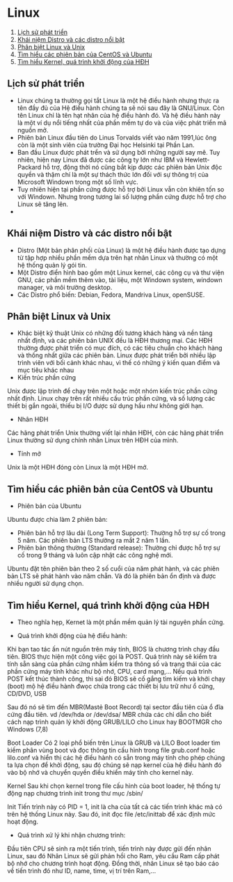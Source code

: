 # Linux

1. [Lịch sử phát triển](#LichSu)
2. [Khái niệm Distro và các distro nổi bật](#Distro)
3. [Phân biệt Linux và Unix](#Linux)
4. [Tìm hiểu các phiên bản của CentOS và Ubuntu](#Version)
5. [Tìm hiểu Kernel, quá trình khởi động của HĐH](#Kernel)


<a name="LichSu"></a>
## Lịch sử phát triển 

* Linux chúng ta thường gọi tắt Linux là một hệ điều hành nhưng thực ra tên đầy đủ của Hệ điều hành chúng ta sẽ nói sau đây là GNU/Linux. Còn tên Linux chỉ là tên hạt nhân của hệ điều hành đó. Và hệ điều hành này là một ví dụ nổi tiếng nhất của phần mềm tự do và của việc phát triển mã nguồn mở.
* Phiên bản Linux đầu tiên do Linus Torvalds viết vào năm 1991,lúc ông còn là một sinh viên của trường Đại học Helsinki tại Phần Lan. 
* Ban đầu Linux được phát trển và sử dụng bởi những người say mê. Tuy nhiên, hiện nay Linux đã được các công ty lớn như IBM và Hewlett-Packard hỗ trợ, động thời nó cũng bắt kịp được các phiên bản Unix độc quyền và thậm chí là một sự thách thức lớn đối với sự thông trị của Microsoft Windown trong một số lĩnh vực.
* Tuy nhiên hiện tại phần cứng được hỗ trợ bởi Linux vẫn còn khiên tốn so với Windown. Nhưng trong tương lai số lượng phần cứng được hỗ trợ cho Linux sẽ tăng lên.
* 
<a name="Distro"></a>
## Khái niệm Distro và các distro nổi bật

* Distro (Một bản phân phối của Linux) là một hệ điều hành được tạo dựng từ tập hợp nhiều phần mềm dựa trên hạt nhân Linux và thường có một hệ thống quản lý gói tin.
* Một Distro điển hình bao gồm một Linux kernel, các công cụ và thư viện GNU, các phần mềm thêm vào, tài liệu, một Windown system, windown manager, và môi trường desktop.
* Các Distro phổ biến: Debian, Fedora, Mandriva Linux, openSUSE.
<a name="Linux"></a>
## Phân biệt Linux và Unix

* Khác biệt kỹ thuật
Unix có những đối tương khách hàng và nền tảng nhất định, và các phiên bản UNIX đều là HĐH thương mại. Các HĐH thường được phát triển có mục đích, có các tiêu chuẩn cho khách hàng và thống nhất giữa các phiên bản. 
Linux được phát triển bởi nhiều lập trình viên với bối cảnh khác nhau, vì thế có những ý kiến quan điểm và mục tiêu khác nhau
* Kiến trúc phần cứng 

Unix được lập trình để chạy trên một hoặc một nhóm kiến trúc phần cứng nhất định.
Linux chạy trên rất nhiều cấu trúc phần cứng, và số lượng các thiết bị gắn ngoài, thiếu bị I/O được sử dụng hầu như không giới hạn.

* Nhân HĐH

Các hãng phát triển Unix thường viết lại nhân HĐH, còn các hãng phát triển Linux thường sử dụng chính nhân Linux trên HĐH của mình.

* Tính mở

Unix là một HĐH đóng còn Linux là một HĐH mở.


<a name="Version"></a>
## Tìm hiểu các phiên bản của CentOS và Ubuntu

* Phiên bản của Ubuntu

Ubuntu được chia làm 2 phiên bản:
- Phiên bản hỗ trợ lâu dài (Long Term Support): Thường hỗ trợ sự cố trong 5 năm. Các phiên bản LTS thường ra mắt 2 năm 1 lần.
- Phiên bản thông thường (Standard release): Thường chỉ được hỗ trợ sự cố trong 9 tháng và luôn cập nhật các công nghệ mới.

Ubuntu đặt tên phiên bản theo 2 số cuổi của năm phát hành, và các phiên bản LTS sẽ phát hành vào năm chẵn. Và đó là phiên bản ổn định và được nhiều người sử dụng chọn.

<a name="Kernel"></a>
## Tìm hiểu Kernel, quá trình khởi động của HĐH

* Theo nghĩa hẹp, Kernet là một phần mềm quản lý tài nguyên phần cứng.


* Quá trình khởi động của hệ điều hành:

Khi bạn tao tác ấn nút nguồn trên máy tính, BIOS là chương trình chạy đầu tiên. BIOS thực hiện một công việc gọi là POST. Quá trình này sẽ kiểm tra tính sẵn sàng của phần cứng nhằm kiểm tra thông số và trạng thái của các phần cứng máy tính khác như bộ nhớ, CPU, card mạng,...
Nếu quá trình POST kết thúc thành công, thì sai đó BIOS sẽ cố gắng tìm kiếm và khởi chạy (boot) mộ hệ điều hành đwọc chứa trong các thiết bị lưu trữ như ổ cứng, CD/DVD, USB

Sau đó nó sẽ tìm đến MBR(Mastẻ Boot Record) tại sector đầu tiên của ổ đĩa cứng đầu tiên. vd /dev/hda or /dev/dsa/
MBR chứa các chỉ dẫn cho biết cách nạp trình quản lý khởi động GRUB/LILO cho Linux hay BOOTMGR cho Windows (7,8)

Boot Loader
Có 2 loại phổ biến trên Linux là GRUB và LILO
Boot loader tìm kiếm phân vùng boot và đọc thông tin cấu hình trong file grub.conf hoặc lilo.conf và hiển thị các hệ điều hành có sẵn trong máy tính cho phép chúng ta lựa chọn để khởi động, sau đó chúng sẽ nạp kernel của hệ điều hành đó vào bộ nhớ và chuyển quyền điều khiển máy tính cho kernel này.

Kernel
Sau khi chọn kernel trong file cấu hình của boot loader, hệ thống tự động nạp chương trình init trong thư mục /sbin/

Init
Tiến trình này có PID = 1, init là cha của tất cả các tiến trình khác mà có trên hệ thống Linux này. Sau đó, init đọc file /etc/inittab để xác định mức hoạt động.

* Quá trình xử lý khi nhận chương trình:

Đầu tiên CPU sẽ sinh ra một tiến trình, tiến trình này được gửi đến nhân Linux, sau đó Nhân Linux sẽ gửi phản hồi cho Ram, yêu cầu Ram cấp phát bộ nhớ cho chương trình hoạt động. Đồng thời, nhân Linux sẽ tạo báo cáo về tiến trình đó như ID, name, time, vị trí trên Ram,...
